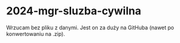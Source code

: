 # 2024-mgr-sluzba-cywilna
Wrzucam bez pliku z danymi. Jest on za duży na GitHuba (nawet po konwertowaniu na .zip).
